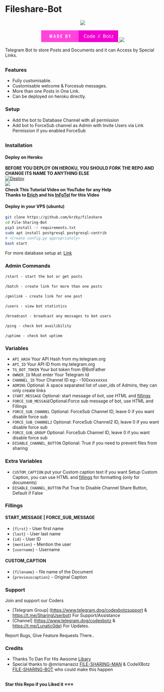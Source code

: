 # Fileshare-Bot

<p align="center">
  <a href="https://www.python.org">
    <img src="http://ForTheBadge.com/images/badges/made-with-python.svg" width ="250">
  </a>
</p>

<p align="center">
  <a href="https://t.me/CodeXBotz">
    <img src="https://github.com/CodeXBotz/PyrogramGenStr/blob/main/resources/madebycodex-badge.svg" width="250">
  </a>
  <a href="https://t.me/mrismanaziz">
    <img src="https://github.com/krzky/repos/blob/b4ef0608fbd18cc90f2984ea3e60c6d1b9ebdeeb/resources/WATERMARK-badge.svg" width="250">
  </a>
</p>


Telegram Bot to store Posts and Documents and it can Access by Special Links.

##
### Features
- Fully customisable.
- Customisable welcome & Forcesub messages.
- More than one Posts in One Link.
- Can be deployed on heroku directly.

### Setup

- Add the bot to Database Channel with all permission
- Add bot to ForceSub channel as Admin with Invite Users via Link Permission if you enabled ForceSub 

##
### Installation

#### Deploy on Heroku
**BEFORE YOU DEPLOY ON HEROKU, YOU SHOULD FORK THE REPO AND CHANGE ITS NAME TO ANYTHING ELSE**<br>
[![Deploy](https://www.herokucdn.com/deploy/button.svg)](https://heroku.com/deploy)</br>
<a href="https://youtu.be/LCrkRTMkmzE">
  <img src="https://img.shields.io/badge/How%20to-Deploy-red?logo=youtube" width="147">
</a><br>
**Check This Tutorial Video on YouTube for any Help**<br>
**Thanks to [Erich](https://t.me/ErichDaniken) and his [InFoTel](https://t.me/InFoTel_Group) for this Video**

#### Deploy in your VPS (ubuntu)
````bash
git clone https://github.com/krzky/fileshare
cd File-Sharing-Bot
pip3 install -r requirements.txt
sudo apt install postgresql postgresql-contrib 
# <Create config.py appropriately>
bash start
````
For more database setup at: <a href='https://www.tecmint.com/install-postgresql-and-pgadmin-in-ubuntu'>Link</a>

### Admin Commands

```
/start - start the bot or get posts

/batch - create link for more than one posts

/genlink - create link for one post

/users - view bot statistics

/broadcast - broadcast any messages to bot users

/ping - check bot availibility

/uptime - check bot uptime
```

### Variables

* `API_HASH` Your API Hash from my.telegram.org
* `API_ID` Your API ID from my.telegram.org
* `TG_BOT_TOKEN` Your bot token from @BotFather
* `OWNER_ID` Must enter Your Telegram Id
* `CHANNEL_ID` Your Channel ID eg:- -100xxxxxxxx
* `ADMINS` Optional: A space separated list of user_ids of Admins, they can only create links
* `START_MESSAGE` Optional: start message of bot, use HTML and <a href='https://github.com/krzky/fileshare/blob/main/README.md#start_message'>fillings</a>
* `FORCE_SUB_MESSAGE`Optional:Force sub message of bot, use HTML and Fillings
* `FORCE_SUB_CHANNEL` Optional: ForceSub Channel ID, leave 0 if you want disable force sub
* `FORCE_SUB_CHANNEL2` Optional: ForceSub Channel2 ID, leave 0 if you want disable force sub
* `FORCE_SUB_GROUP` Optional: ForceSub Channel ID, leave 0 if you want disable force sub
* `DISABLE_CHANNEL_BUTTON` Optional: True if you need to prevent files from sharing

### Extra Variables

* `CUSTOM_CAPTION` put your Custom caption text if you want Setup Custom Caption, you can use HTML and <a href='https://github.com/CodeXBotz/File-Sharing-Bot/blob/main/README.md#custom_caption'>fillings</a> for formatting (only for documents)
* `DISABLE_CHANNEL_BUTTON` Put True to Disable Channel Share Button, Default if False

### Fillings
#### START_MESSAGE | FORCE_SUB_MESSAGE

* `{first}` - User first name
* `{last}` - User last name
* `{id}` - User ID
* `{mention}` - Mention the user
* `{username}` - Username

#### CUSTOM_CAPTION

* `{filename}` - file name of the Document
* `{previouscaption}` - Original Caption


### Support   
Join and support our Coders

* [Telegram Group] (https://www.telegram.dog/codexbotzsupport & https://t.me/SharingUserbot) For Support/Assistance
* [Channel] (https://www.telegram.dog/codexbotz & https://t.me/Lunatic0de) For Updates.
   
Report Bugs, Give Feature Requests There..   


### Credits

- Thanks To Dan For His Awsome [Libary](https://github.com/pyrogram/pyrogram)
- Special thanks to @mrismanaziz [FILE-SHARING-MAN](https://github.com/mrismanaziz/File-Sharing-Man) & CodeXBotz [FILE-SHARING-BOT](https://github.com/CodeXBotz/File-Sharing-Bot/) who could make this happen

##

   **Star this Repo if you Liked it ⭐⭐⭐**

